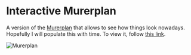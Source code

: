 # Interactive Murerplan

A version of the [Murerplan](https://de.wikipedia.org/wiki/Murerplan) that allows to see how things look nowadays. Hopefully I will populate this with time. To view it, follow [this link](https://sengerm.github.io/murerplan/build/index.html).

![Murerplan](https://upload.wikimedia.org/wikipedia/commons/thumb/1/13/Murerplan_Farbe.jpg/220px-Murerplan_Farbe.jpg)
